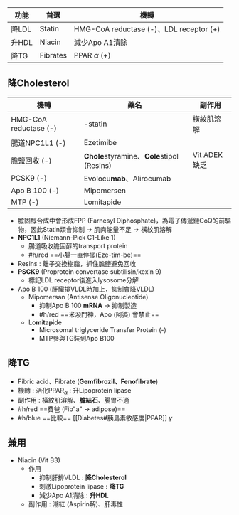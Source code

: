 | 功能  | 首選     | 機轉                                    |
|-------|----------|-----------------------------------------|
| 降LDL | Statin   | HMG-CoA reductase (-)、LDL receptor (+) |
| 升HDL | Niacin   | 減少Apo A1清除                          |
| 降TG  | Fibrates | PPAR $\alpha$ (+)                          |
## 降Cholesterol
| 機轉                  | 藥名                   | 副作用       |
|-----------------------|------------------------|--------------|
| HMG-CoA reductase (-) | -statin                 | 橫紋肌溶解   |
| 腸道NPC1L1 (-)        | Ezetimibe              |              |
| 膽鹽回收 (-)           | **Chole**styramine、**Cole**stipol (Resins)| Vit ADEK缺乏 |
| PCSK9 (-)             | Evolocu**mab**、Alirocumab |              |
| Apo B 100 (-)         | Mipomersen             |              |
| MTP (-)               | Lomitapide             |              |
- 膽固醇合成中會形成FPP (Farnesyl Diphosphate)，為電子傳遞鏈CoQ的前驅物，因此Statin類會抑制 -> 肌肉能量不足 -> 橫紋肌溶解
- **NPC1L1** (Niemann-Pick C1-Like 1)
	- 腸道吸收膽固醇的transport protein
	- #h/red ==小腸一直停擺(Eze-tim-be)==
- Resins : 離子交換樹脂，抓住膽鹽避免回收
- **PSCK9** (Proprotein convertase subtilisin/kexin 9)
	- 標記LDL receptor後進入lysosome分解
- Apo B 100 (肝臟排VLDL時加上，抑制會降VLDL)
	- Mipomersan (Antisense Oligonucleotide)
		- 抑制Apo B 100 **mRNA** -> 抑制製造
		- #h/red ==米潑門神，Apo (阿婆) 會禁止==
	- Lo**m**i**t**a**p**ide
		- Microsomal triglyceride Transfer Protein (-)
		- MTP參與TG裝到Apo B100
## 降TG
- Fibric acid、Fibrate (**Gemfibrozil、Fenofibrate**)
- 機轉 : 活化PPAR$_\alpha$ : 升Lipoprotein lipase
- 副作用 : 橫紋肌溶解、**膽結石**、腸胃不適
- #h/red ==費爸 (Fib"a" -> adipose)==
- #h/blue ==比較== [[Diabetes#胰島素敏感度|PPAR]] $\gamma$
## 兼用
- Niacin (Vit B3)
	- 作用
		- 抑制肝排VLDL : **降Cholesterol**
		- 刺激Lipoprotein lipase : **降TG**
		- 減少Apo A1清除 : **升HDL**
	- 副作用 : 潮紅 (Aspirin解)、肝毒性
